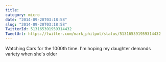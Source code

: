 ```yaml
---
title: 
category: micro
date: "2014-09-20T03:18:58"
slug: "2014-09-20T03:18:58"
TwitterId: 513165391959314432
TweetUrl: https://twitter.com/mark_philpot/status/513165391959314432
---
```


Watching Cars for the 1000th time. I'm hoping my daughter demands variety when
she's older
